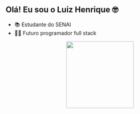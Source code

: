 ## Olá! Eu sou o Luiz Henrique 🤓

 - 📚 Estudante do SENAI
 - 👨‍💻 Futuro programador full stack
 
 <div align="center">
  <a href="https://github.com/Luizvip195">
  <img height="180em" src="https://github-readme-stats.vercel.app/api?username=Luizvip195&show_icons=false&theme=dark&include_all_commits=true&count_private=true"/>
</div>
